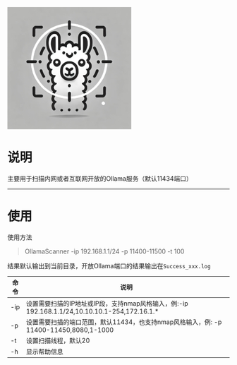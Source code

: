 ![alt Icon](https://github.com/xiao-k8/OllamaScanner/blob/main/image/icon_small.jpg#pig_center)
# 说明

主要用于扫描内网或者互联网开放的Ollama服务（默认11434端口）

---
# 使用

使用方法
> OllamaScanner -ip 192.168.1.1/24 -p 11400-11500 -t 100

结果默认输出到当前目录，开放Ollama端口的结果输出在`Success_xxx.log`

| 命令  | 说明                                                                        |
| --- | ------------------------------------------------------------------------- |
| -ip | 设置需要扫描的IP地址或IP段，支持nmap风格输入，例:-ip 192.168.1.1/24,10.10.10.1-254,172.16.1.* |
| -p  | 设置需要扫描的端口范围，默认11434，也支持nmap风格输入，例: -p 11400-11450,8080,1-1000             |
| -t  | 设置扫描线程，默认20                                                               |
| -h  | 显示帮助信息                                                                    |
